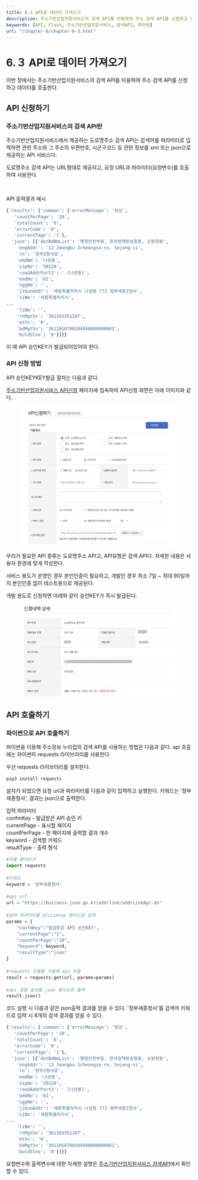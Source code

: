 ```yaml
---
title: 6.3 API로 데이터 가져오기
description: 주소기반산업지원서비스의 검색 API를 이용하여 주소 검색 API를 신청하고 데이터를 호출하는 방법을 소개한다.
keywords: [API, Flask, 주소기반산업지원서비스, 검색API, 파이썬]
url: "/chapter-6/chapter-6-3.html"
---
```


# 6.３ API로 데이터 가져오기

이번 장에서는 주소기반산업지원서비스의 검색 API를 이용하여 주소 검색 API를 신청하고 데이터를 호출한다.

## API 신청하기

### 주소기반산업지원서비스의 검색 API란

주소기반산업지원서비스에서 제공하는 도로명주소 검색 API는 검색어를 파라미터로 입력하면 관련 주소와 그 주소의 우편번호, 시군구코드 등 관련 정보를 xml 또는 json으로 제공하는 API 서비스다.

도로명주소 검색 API는 URL형태로 제공되고, 요청 URL과 파라미터(요청변수)를 호출하여 사용한다.

<br>

API 출력결과 예시

```py
{'results': {'common': {'errorMessage': '정상',
   'countPerPage': '10',
   'totalCount': '8',
   'errorCode': '0',
   'currentPage': '1'},
  'juso': [{'detBdNmList': '행정안전부동, 한국정책방송원동, 소방청동',
    'engAddr': '13 Jeongbu 2cheongsa-ro, Sejong-si',
    'rn': '정부2청사로',
    'emdNm': '나성동',
    'zipNo': '30128',
    'roadAddrPart2': ' (나성동)',
    'emdNo': '01',
    'sggNm': '',
    'jibunAddr': '세종특별자치시 나성동 772 정부세종2청사',
    'siNm': '세종특별자치시',
...
    'liNm': '',
    'rnMgtSn': '361103351287',
    'mtYn': '0',
    'bdMgtSn': '3611010700104940000000001',
    'buldSlno': '0'}]}}
```

이 때 API 승인KEY가 발급되어있어야 한다.

### API 신청 방법

API 승인KEYKEY발급 절차는 다음과 같다.

[주소기반산업지원서비스 API신청](https://business.juso.go.kr/addrlink/openApi/apiReqst.do) 페이지에 접속하여 API신청 화면은 아래 이미지와 같다.

<figure class="flex flex-col items-center justify-center">
    <img src="../img/search-api-apply.png" >
</figure>
우리가 필요한 API 종류는 도로명주소 API고, API유형은 검색 API다. 자세한 내용은 사용자 환경에 맞게 작성한다.

서비스 용도가 운영인 경우 본인인증이 필요하고, 개발인 경우 최소 7일 ~ 최대 90일까지 본인인증 없이 테스트용으로 제공된다.

개발 용도로 신청하면 아래와 같이 승인KEY가 즉시 발급된다.

<figure class="flex flex-col items-center justify-center">
    <img src="../img/search-api-apply-detail.png" >
</figure>

## API 호출하기

### 파이썬으로 API 호출하기

파이썬을 이용해 주소정보 누리집의 검색 API를 사용하는 방법은 다음과 같다.
api 호출에는 파이썬의 requests 라이브러리를 사용한다.

우선 requests 라이브러리를 설치한다.

```py
pip3 install requests
```

설치가 되었으면 요청 url과 파라미터를 다음과 같이 입력하고 실행한다. 키워드는 '정부세종청사', 결과는 json으로 출력한다.

입력 파라미터<br>
confmKey - 발급받은 API 승인 키<br>
currentPage - 표시할 페이지<br>
countPerPage - 한 페이지에 출력할 결과 개수<br>
keyword - 검색할 키워드<br>
resultType - 출력 형식<br>

```py
#모듈 불러오기
import requests

#키워드
keyword = '정부세종청사'

#api url
url = "https://business.juso.go.kr/addrlink/addrLinkApi.do"

#입력 파라미터를 dictionay 형식으로 입력
params = {
    "confmKey":"발급받은 API 승인KEY",
    "currentPage":"1",
    "countPerPage":"10",
    "keyword": keyword,
    "resultType":"json"
}

#requests 모듈을 사용해 api 호출
result = requests.get(url, params=params)

#api 호출 결과를 json 형식으로 출력
result.json()
```

코드 실행 시 다음과 같은 json출력 결과를 얻을 수 있다.
'정부세종청사'를 검색어 키워드로 입력 시 8개의 검색 결과를 얻을 수 있다.

```py
{'results': {'common': {'errorMessage': '정상',
   'countPerPage': '10',
   'totalCount': '8',
   'errorCode': '0',
   'currentPage': '1'},
  'juso': [{'detBdNmList': '행정안전부동, 한국정책방송원동, 소방청동',
    'engAddr': '13 Jeongbu 2cheongsa-ro, Sejong-si',
    'rn': '정부2청사로',
    'emdNm': '나성동',
    'zipNo': '30128',
    'roadAddrPart2': ' (나성동)',
    'emdNo': '01',
    'sggNm': '',
    'jibunAddr': '세종특별자치시 나성동 772 정부세종2청사',
    'siNm': '세종특별자치시',
...
    'liNm': '',
    'rnMgtSn': '361103351287',
    'mtYn': '0',
    'bdMgtSn': '3611010700104940000000001',
    'buldSlno': '0'}]}}
```

요청변수와 출력변수에 대한 자세한 설명은 [주소기반산업지원서비스 검색API](https://business.juso.go.kr/addrlink/openApi/searchApi.do)에서 확인할 수 있다.
